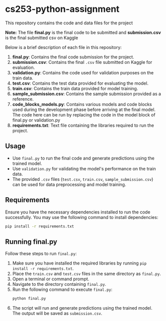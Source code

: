 # cs253-python-assignment

This repository contains the code and data files for the project

**Note:** The file **final.py** is the final code to be submitted and **submission.csv** is the final submitted csv on Kaggle

Below is a brief description of each file in this repository:

1. **final.py**: Contains the final code submission for the project.
2. **submission.csv**: Contains the final `.csv` file submitted on Kaggle for evaluation.
3. **validation.py**: Contains the code used for validation purposes on the train data.
4. **test.csv**: Contains the test data provided for evaluating the model.
5. **train.csv**: Contains the train data provided for model training.
6. **sample_submission.csv**: Contains the sample submission provided as a reference.
7. **code_blocks_models.py**: Contains various models and code blocks used during the development phase before arriving at the final model. The code here can be run by replacing the code in the model block of final.py or validation.py
8. **requirements.txt**: Text file containing the libraries required to run the project.

## Usage

- Use `final.py` to run the final code and generate predictions using the trained model.
- Use `validation.py` for validating the model's performance on the train data.
- The provided `.csv` files (`test.csv`, `train.csv`, `sample_submission.csv`) can be used for data preprocessing and model training.

## Requirements

Ensure you have the necessary dependencies installed to run the code successfully. You may use the following command to install dependencies:

```bash
pip install -r requirements.txt
```

## Running final.py

Follow these steps to run `final.py`:

1. Make sure you have installed the required libraries by running `pip install -r requirements.txt`.
2. Place the `train.csv` and `test.csv` files in the same directory as `final.py`.
3. Open a terminal or command prompt.
4. Navigate to the directory containing `final.py`.
5. Run the following command to execute `final.py`:
   ```bash
   python final.py
   ```
6. The script will run and generate predictions using the trained model. The output will be saved as `submission.csv`.
